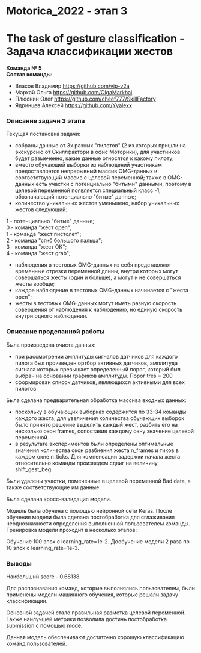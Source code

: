 # Motorica_2022  - этап 3
# The task of gesture classification  - Задача классификации жестов

**Команда № 5**  
**Состав команды:**  

- Власов Владимир https://github.com/vip-v2a
- Мархай Ольга https://github.com/OlgaMarkhai
- Плюснин Олег https://github.com/cheef777/SkillFactory
- Ядринцев Алексей https://github.com/Yyalexx

### Описание задачи 3 этапа

Текущая постановка задачи:

- собраны данные от 3х разных "пилотов" (2 из которых пришли на экскурсию от Скиллфактори в офис Моторики), для участников будет размеченно, какие данные относятся к какому пилоту;  
- вместо обучающей выборки из наблюдений участникам предоставляется непрерывный массив OMG-данных и соответствующий массив с целевой переменной;
также в OMG-данных есть участки с потенциально "битыми" данными, поэтому в целевой переменной появляется специальный класс -1, обозначающий потенциально "битые" данные;  
- количество уникальных жестов уменьшено, набор уникальных жестов следующий:

1 - потенциально "битые" данные;  
0 - команда "жест open";  
1 - команда "жест пистолет";  
2 - команда "сгиб большого пальца";  
3 - команда "жест ОК";  
4 - команда "жест grab";  

- наблюдения в тестовых OMG-данных из себя представляют временные отрезки переменной длины, внутри которых могут совершаться жесты (один и больше), а могут и не совершаться жесты вообще;  
- каждое наблюдение в тестовых OMG-данных начинается с "жеста open";  
- жесты в тестовых OMG-данных могут иметь разную скорость совершения от наблюдения к наблюдению, но единую скорость внутри одного наблюдения.  

### Описание проделанной работы

Была произведена очиста данных:
- при рассмотрении амплитуды сигналов датчиков для каждого пилота был произведен ортбор активных датчиков, амплитуда сигнала которых превышает определенный порог, который был выбран на основании графиков амплитуды. Порог tres = 200
- сформирован список датчиков, являющихся активными для всех пилотов

Была сделана предварительная обработка массива входных данных:

- поскольку в обучающих выборках содержится по 33-34 команды каждого жеста, для увеличения количества обучающих выборок было принято решение выделить каждый жест, разбить его на несколько окон frames, сопоставив каждому окну значение целевой переменной.
- в результате экспериментов были определены оптимальные значения количества окон разбиения жеста n_frames и тиков в каждом окне n_ticks. Для компенсации задержки начала жеста относительно команды произведем сдвиг на величину shift_gest_beg.

Были удалены участки, помеченные в целевой переменной Bad data, а также соответствующие им данные.

Была сделана кросс-валидация модели.

Модель была обучена с помощью нейронной сети Keras. После обучения модели была сделана постобработка для сглаживания неоднозначности определения выполненной пользователем команды. Тренировка модели проходит в несколько этапов:

Обучение 100 эпох с learning_rate=1e-2.
Дообучение модели 2 раза по 10 эпох с learning_rate=1e-3.


### Выводы
Наибольший score - 0.68138.  

Для распознавания команд, которые выполнялись пользователем, были применены модели машинного обучения, которые решали задачу классификации.  

Основной задачей стало правильная разметка целевой переменной. Также наилучшей метрики позволила достичь постобработка submission с помощью mode.  

Данная модель обеспечивают достаточно хорошую классификацию команд пользователей.  



